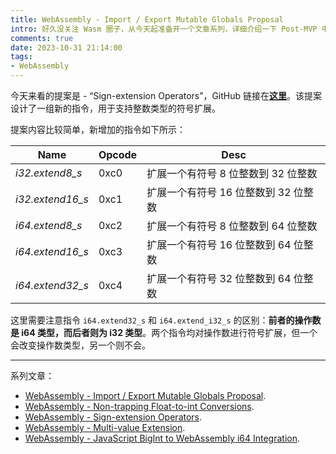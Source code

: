 ```yaml
---
title: WebAssembly - Import / Export Mutable Globals Proposal
intro: 好久没关注 Wasm 圈子，从今天起准备开一个文章系列，详细介绍一下 Post-MVP 中那些已经进入 Phase 4 的提案。今天的主角是 - “Import / Export Mutable Globals Proposal”。该提案允许从（向）宿主环境导入（出）“mutable global”。
comments: true
date: 2023-10-31 21:14:00
tags:
- WebAssembly
---
```



今天来看的提案是 - “Sign-extension Operators”，GitHub 链接在<b>[这里](https://github.com/WebAssembly/sign-extension-ops/blob/master/proposals/sign-extension-ops/Overview.md)</b>。该提案设计了一组新的指令，用于支持整数类型的符号扩展。

提案内容比较简单，新增加的指令如下所示：

| Name    | Opcode | Desc |
| -------- | ------- | ------- |
| *i32.extend8_s*  | 0xc0   | 扩展一个有符号 8 位整数到 32 位整数 |
| *i32.extend16_s*  |	0xc1	 | 扩展一个有符号 16 位整数到 32 位整数  |
| *i64.extend8_s*  |	0xc2 | 扩展一个有符号 8 位整数到 64 位整数  |
| *i64.extend16_s*  |	0xc3  | 扩展一个有符号 16 位整数到 64 位整数 |
| *i64.extend32_s*  |	0xc4 	 | 扩展一个有符号 32 位整数到 64 位整数 |


这里需要注意指令 `i64.extend32_s` 和 `i64.extend_i32_s` 的区别：**前者的操作数是 i64 类型，而后者则为 i32 类型**。两个指令均对操作数进行符号扩展，但一个会改变操作数类型，另一个则不会。

<hr>

系列文章：

* [WebAssembly - Import / Export Mutable Globals Proposal](/2023/10/31/WebAssembly-Import-Export-Mutable-Globals-Proposal/).
* [WebAssembly - Non-trapping Float-to-int Conversions](/2023/11/01/WebAssembly-Non-trapping-Float-to-int-Conversions/).
* [WebAssembly - Sign-extension Operators](/2023/11/01/WebAssembly-Sign-extension-operators/).
* [WebAssembly - Multi-value Extension](/2023/11/01/WebAssembly-Multi-value-Extension/).
* [WebAssembly - JavaScript BigInt to WebAssembly i64 Integration](/2023/11/02/WebAssembly-JavaScript-BigInt-to-WebAssembly-i64-integration/).
